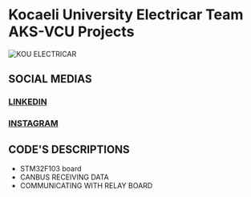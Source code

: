 # Kocaeli University Electricar Team AKS-VCU Projects
![KOU ELECTRICAR](https://user-images.githubusercontent.com/78184751/235306075-67fb6e5a-2327-48a5-9b9d-f8825958c326.png)


## SOCIAL MEDIAS

### [**LINKEDIN**](https://www.linkedin.com/company/kouelectricar/mycompany/)
### [**INSTAGRAM**](https://www.instagram.com/kouelectricar/)

##  **CODE'S DESCRIPTIONS**

- STM32F103 board
- CANBUS RECEIVING DATA
- COMMUNICATING WITH RELAY BOARD


